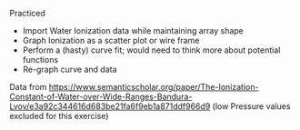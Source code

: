 Practiced

- Import Water Ionization data while maintaining array shape
- Graph Ionization as a scatter plot or wire frame
- Perform a (hasty) curve fit; would need to think more about potential functions
- Re-graph curve and data

Data from https://www.semanticscholar.org/paper/The-Ionization-Constant-of-Water-over-Wide-Ranges-Bandura-Lvov/e3a92c344616d683be21fa6f9eb1a871ddf966d9 (low Pressure values excluded for this exercise)
